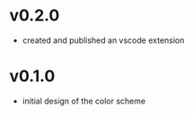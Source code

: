 # v0.2.0

  * created and published an vscode extension

# v0.1.0

 * initial design of the color scheme
